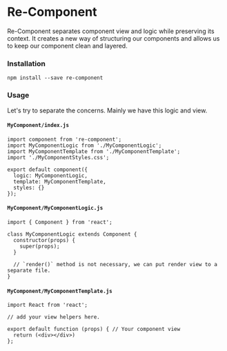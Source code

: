 # Re-Component

Re-Component separates component view and logic while preserving its context. It creates a new way of structuring our components and allows us to keep our component clean and layered.

### Installation

```
npm install --save re-component
```

### Usage

Let's try to separate the concerns. Mainly we have this logic and view.

#### `MyComponent/index.js`

```
import component from 're-component';
import MyComponentLogic from './MyComponentLogic';
import MyComponentTemplate from './MyComponentTemplate';
import './MyComponentStyles.css';

export default component({
  logic: MyComponentLogic,
  template: MyComponentTemplate,
  styles: {}
});
```

#### `MyComponent/MyComponentLogic.js`

    import { Component } from 'react';

    class MyComponentLogic extends Component {
      constructor(props) {
        super(props);
      }

      // `render()` method is not necessary, we can put render view to a separate file.
    }

#### `MyComponent/MyComponentTemplate.js`

```
import React from 'react';

// add your view helpers here.

export default function (props) { // Your component view
  return (<div></div>)
};
```



